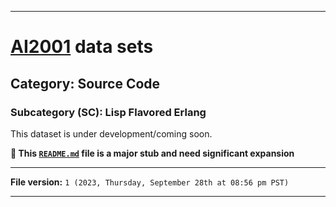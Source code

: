 
***

# [AI2001](https://github.com/seanpm2001/AI2001/) data sets

## Category: Source Code

### Subcategory (SC): Lisp Flavored Erlang

This dataset is under development/coming soon.

**🌱️ This [`README.md`](/README.md) file is a major stub and need significant expansion**

***

**File version:** `1 (2023, Thursday, September 28th at 08:56 pm PST)`

***
